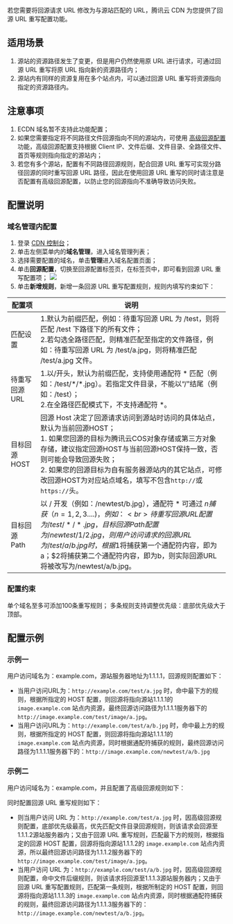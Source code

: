 
若您需要将回源请求 URL 修改为与源站匹配的 URL，腾讯云 CDN 为您提供了回源 URL 重写配置功能。

## 适用场景
1. 源站的资源路径发生了变更，但是用户仍然使用原 URL 进行请求，可通过回源 URL 重写将原 URL 指向新的资源路径内；
2. 源站内有同样的资源复用在多个站点内，可以通过回源 URL 重写将资源指向指定的资源路径内。

## 注意事项
1. ECDN 域名暂不支持此功能配置；
2. 如果您需要指定将不同路径文件回源指向不同的源站内，可使用 [高级回源配置](https://cloud.tencent.com/document/product/228/51108) 功能，高级回源配置支持根据 Client IP、文件后缀、文件目录、全路径文件、首页等规则指向指定的源站内；
3. 若您有多个源站，配置有不同路径回源规则，配合回源 URL 重写可实现分路径回源的同时重写回源 URL 路径，因此在使用回源 URL 重写的同时请注意是否配置有高级回源配置，以防止您的回源指向不准确导致访问失败。

## 配置说明

### 域名管理内配置
1. 登录 [CDN 控制台](https://console.cloud.tencent.com/cdn)；
2. 单击左侧菜单内的**域名管理**，进入域名管理列表；
3. 选择需要配置的域名，单击**管理**进入域名配置页面；
4. 单击**回源配置**，切换至回源配置标签页，在标签页中，即可看到回源 URL 重写配置项；
![](https://qcloudimg.tencent-cloud.cn/raw/7ffe2bc93b5b82c17955e96595b8033b.png)
5. 单击**新增规则**，新增一条回源 URL 重写配置规则，规则内填写约束如下：

|配置项|	说明|
|--|--|
|匹配设置|	1.默认为前缀匹配，例如：待重写回源 URL 为 /test，则将匹配 /test 下路径下的所有文件；<br>2.若勾选全路径匹配，则精准匹配至指定的文件路径，例如：待重写回源 URL 为 /test/a.jpg，则将精准匹配 /test/a.jpg 文件。|
|待重写回源 URL|	1.以/开头，默认为前缀匹配，支持使用通配符 \* 匹配（例如：/test/\*/\*.jpg）。若指定文件目录，不能以“/”结尾（例如：/test）；<br>2.在全路径匹配模式下，不支持通配符 \*。|
|目标回源 HOST	|回源 Host 决定了回源请求访问到源站时访问的具体站点，默认为当前回源HOST；<br>1. 如果您回源的目标为腾讯云COS对象存储或第三方对象存储，建议指定回源HOST与当前回源HOST保持一致，否则可能会导致回源失败；<br>2. 如果您的回源目标为自有服务器源站内的其它站点，可修改回源HOST为对应站点域名，填写不包含`http://`或`https://`头。|
|目标回源 Path|	以 / 开发（例如：/newtest/b.jpg），通配符 \* 可通过 $n 捕获（n=1,2,3....)，例如：<br>待重写回源URL配置为/test/*/*.jpg，目标回源Path配置为/newtest/$1/$2.jpg，则用户访问请求的回源URL为/test/a/b.jpg时，根据$1将捕获第一个通配符内容，即为a；$2将捕获第二个通配符内容，即为b，则实际回源URL将被改写为/newtest/a/b.jpg。|

### 配置约束
单个域名至多可添加100条重写规则；
多条规则支持调整优先级：底部优先级大于顶部。

## 配置示例

### 示例一
用户访问域名为：example.com，源站服务器地址为1.1.1.1，回源规则配置如下：

- 当用户访问URL为：`http://example.com/test/a.jpg` 时，命中最下方的规则，根据所指定的 HOST 配置，则回源将指向源站1.1.1.1的 `image.example.com` 站点内资源，最终回源访问路径为1.1.1.1服务器下的 `http://image.example.com/test/image/a.jpg`。
- 当用户访问URL为：`http://example.com/test/a/b.jpg` 时，命中最上方的规则，根据所指定的 HOST 配置，则回源将指向源站1.1.1.1的 `image.example.com` 站点内资源，同时根据通配符捕获的规则，最终回源访问路径为1.1.1.1服务器下的：`http://image.example.com/newtest/a/b.jpg`

### 示例二
用户访问域名为：example.com，并且配置了高级回源规则如下：

同时配置回源 URL 重写规则如下：

- 则当用户访问 URL 为：`http://example.com/test/a.jpg` 时，因高级回源规则配置，底部优先级最高，优先匹配文件目录回源规则，则该请求会回源至1.1.1.2源站服务器内；又由于回源 URL 重写规则，匹配最下方的规则，根据指定的回源 HOST 配置，回源将指向源站1.1.1.2的 `image.example.com` 站点内资源，所以最终回源访问路径为1.1.1.2服务器下的 `http://image.example.com/test/image/a.jpg`。
- 当用户访问 URL 为：`http://example.com/test/a/b.jpg` 时，因高级回源规则配置，命中文件后缀规则，则该请求将回源至1.1.1.3源站服务器内；又由于回源 URL 重写配置规则，匹配第一条规则，根据所制定的 HOST 配置，则回源将指向源站1.1.1.3的 `image.example.com` 站点内资源，同时根据通配符捕获的规则，最终回源访问路径为1.1.1.3服务器下的：`http://image.example.com/newtest/a/b.jpg`。

